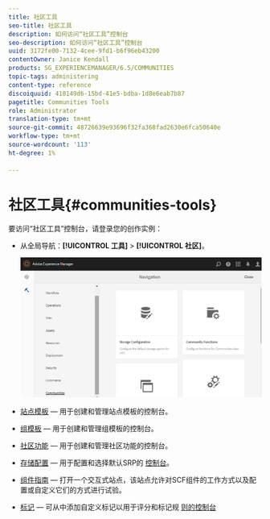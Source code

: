 ```yaml
---
title: 社区工具
seo-title: 社区工具
description: 如何访问“社区工具”控制台
seo-description: 如何访问“社区工具”控制台
uuid: 3172fe00-7132-4cee-9fd1-b6f96eb43200
contentOwner: Janice Kendall
products: SG_EXPERIENCEMANAGER/6.5/COMMUNITIES
topic-tags: administering
content-type: reference
discoiquuid: 410149d6-15bd-41e5-bdba-1d8e6eab7b87
pagetitle: Communities Tools
role: Administrator
translation-type: tm+mt
source-git-commit: 48726639e93696f32fa368fad2630e6fca50640e
workflow-type: tm+mt
source-wordcount: '113'
ht-degree: 1%

---
```



# 社区工具{#communities-tools}

要访问“社区工具”控制台，请登录您的创作实例：

* 从全局导航：**[!UICONTROL 工具]** > **[!UICONTROL 社区]**。

   ![社区](assets/communities-home.png)

* [站点模板](sites.md)  — 用于创建和管理站点模板的控制台。

* [组模板](tools-groups.md)  — 用于创建和管理组模板的控制台。

* [社区功能](functions.md)  — 用于创建和管理社区功能的控制台。

* [存储配置](srp-config.md)  — 用于配置和选择默认SRP的 [控制台](working-with-srp.md)。

* [组件指南](components-guide.md)  — 打开一个交互式站点，该站点允许对SCF组件的工作方式以及配置或自定义它们的方式进行试验。

* [标记](badges.md)  — 可从中添加自定义标记以用于评分和标记规 [则的控制台](implementing-scoring.md)

